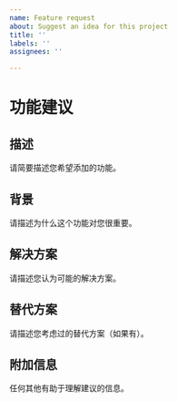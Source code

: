 ```yaml
---
name: Feature request
about: Suggest an idea for this project
title: ''
labels: ''
assignees: ''

---
```


# 功能建议

## 描述
请简要描述您希望添加的功能。

## 背景
请描述为什么这个功能对您很重要。

## 解决方案
请描述您认为可能的解决方案。

## 替代方案
请描述您考虑过的替代方案（如果有）。

## 附加信息
任何其他有助于理解建议的信息。
